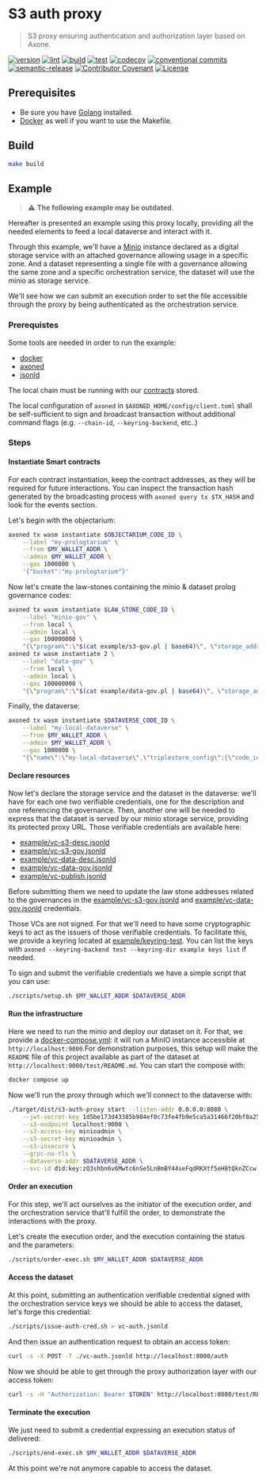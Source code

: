 # S3 auth proxy

> S3 proxy ensuring authentication and authorization layer based on Axone.

[![version](https://img.shields.io/github/v/release/axone-protocol/s3-auth-proxy?style=for-the-badge&logo=github)](https://github.com/axone-protocol/s3-auth-proxy/releases)
[![lint](https://img.shields.io/github/actions/workflow/status/axone-protocol/s3-auth-proxy/lint.yml?branch=main&label=lint&style=for-the-badge&logo=github)](https://github.com/axone-protocol/s3-auth-proxy/actions/workflows/lint.yml)
[![build](https://img.shields.io/github/actions/workflow/status/axone-protocol/s3-auth-proxy/build.yml?branch=main&label=build&style=for-the-badge&logo=github)](https://github.com/axone-protocol/s3-auth-proxy/actions/workflows/build.yml)
[![test](https://img.shields.io/github/actions/workflow/status/axone-protocol/s3-auth-proxy/test.yml?branch=main&label=test&style=for-the-badge&logo=github)](https://github.com/axone-protocol/s3-auth-proxy/actions/workflows/test.yml)
[![codecov](https://img.shields.io/codecov/c/github/axone-protocol/s3-auth-proxy?style=for-the-badge&token=6NL9ICGZQS&logo=codecov)](https://codecov.io/gh/axone-protocol/s3-auth-proxy)
[![conventional commits](https://img.shields.io/badge/Conventional%20Commits-1.0.0-yellow.svg?style=for-the-badge&logo=conventionalcommits)](https://conventionalcommits.org)
[![semantic-release](https://img.shields.io/badge/%20%20%F0%9F%93%A6%F0%9F%9A%80-semantic--release-e10079.svg?style=for-the-badge)](https://github.com/semantic-release/semantic-release)
[![Contributor Covenant](https://img.shields.io/badge/Contributor%20Covenant-2.1-4baaaa.svg?style=for-the-badge)](https://github.com/axone-protocol/.github/blob/main/CODE_OF_CONDUCT.md)
[![License](https://img.shields.io/badge/License-BSD_3--Clause-blue.svg?style=for-the-badge)](https://opensource.org/licenses/BSD-3-Clause)

## Prerequisites

- Be sure you have [Golang](https://go.dev/doc/install) installed.
- [Docker](https://docs.docker.com/engine/install/) as well if you want to use the Makefile.

## Build

```sh
make build
```

## Example

> ⚠️ **The following example may be outdated**.

Hereafter is presented an example using this proxy locally, providing all the needed elements to feed a local dataverse and interact with it.

Through this example, we'll have a [Minio](https://github.com/minio/minio) instance declared as a digital storage service with an attached governance allowing usage in a specific zone. And a dataset representing a single file with a governance allowing the same zone and a specific orchestration service, the dataset will use the minio as storage service.

We'll see how we can submit an execution order to set the file accessible through the proxy by being authenticated as the orchestration service.

### Prerequistes

Some tools are needed in order to run the example:

- [docker](https://docs.docker.com/engine/install/)
- [axoned](https://github.com/axone-protocol/axoned)
- [jsonld](https://github.com/digitalbazaar/jsonld-cli)

The local chain must be running with our [contracts](https://github.com/axone-protocol/contracts) stored.

The local configuration of `axoned` in `$AXONED_HOME/config/client.toml` shall be self-sufficient to sign and broadcast transaction without additional command flags (e.g. `--chain-id`, `--keyring-backend`, etc..)

### Steps

#### Instantiate Smart contracts

For each contract instantiation, keep the contract addresses, as they will be required for future interactions. You can inspect the transaction hash generated by the broadcasting process with `axoned query tx $TX_HASH` and look for the events section.

Let's begin with the objectarium:

```bash
axoned tx wasm instantiate $OBJECTARIUM_CODE_ID \
    --label "my-prologtarium" \
    --from $MY_WALLET_ADDR \
    --admin $MY_WALLET_ADDR \
    --gas 1000000 \
    '{"bucket":"my-prologtarium"}'
```

Now let's create the law-stones containing the minio & dataset prolog governance codes:

```bash
axoned tx wasm instantiate $LAW_STONE_CODE_ID \
    --label "minio-gov" \
    --from local \
    --admin local \
    --gas 100000000 \
    "{\"program\":\"$(cat example/s3-gov.pl | base64)\", \"storage_address\": \"$OBJECTARIUM_ADDR\"}"
axoned tx wasm instantiate 2 \
    --label "data-gov" \
    --from local \
    --admin local \
    --gas 100000000 \
    "{\"program\":\"$(cat example/data-gov.pl | base64)\", \"storage_address\": \"$OBJECTARIUM_ADDR\"}"
```

Finally, the dataverse:

```bash
axoned tx wasm instantiate $DATAVERSE_CODE_ID \
    --label "my-local-dataverse" \
    --from $MY_WALLET_ADDR \
    --admin $MY_WALLET_ADDR \
    --gas 1000000 \
    "{\"name\":\"my-local-dataverse\",\"triplestore_config\":{\"code_id\":\"$COGNITARIUM_CODE_ID\",\"limits\":{}}}"
```

#### Declare resources

Now let's declare the storage service and the dataset in the dataverse: we'll have for each one two verifiable credentials, one for the description and one referencing the governance. Then, another one will be needed to express that the dataset is served by our minio storage service, providing its protected proxy URL. Those verifiable credentials are available here:

- [example/vc-s3-desc.jsonld](example/vc-s3-desc.jsonld)
- [example/vc-s3-gov.jsonld](example/vc-s3-gov.jsonld)
- [example/vc-data-desc.jsonld](example/vc-data-desc.jsonld)
- [example/vc-data-gov.jsonld](example/vc-data-gov.jsonld)
- [example/vc-publish.jsonld](example/vc-publish.jsonld)

Before submitting them we need to update the law stone addresses related to the governances in the [example/vc-s3-gov.jsonld](example/vc-s3-gov.jsonld) and [example/vc-data-gov.jsonld](example/vc-data-gov.jsonld) credentials.

Those VCs are not signed. For that we'll need to have some cryptographic keys to act as the issuers of those verifiable credentials. To facilitate this, we provide a keyring located at [example/keyring-test](example/keyring-test).
You can list the keys with `axoned --keyring-backend test --keyring-dir example keys list` if needed.

To sign and submit the verifiable credentials we have a simple script that you can use:

```bash
./scripts/setup.sh $MY_WALLET_ADDR $DATAVERSE_ADDR
```

#### Run the infrastructure

Here we need to run the minio and deploy our dataset on it. For that, we provide a [docker-compose.yml](docker-compose.yml): it will run a MinIO instance accessible at `http://localhost:9000`.For demonstration purposes, this setup will make the `README` file of this project available as part of the dataset at `http://localhost:9000/test/README.md`.
You can start the compose with:

```bash
docker compose up
```

Now we'll run the proxy through which we'll connect to the dataverse with:

```bash
./target/dist/s3-auth-proxy start --listen-addr 0.0.0.0:8080 \
    --jwt-secret-key 1d5be173d43385b984ef8c73fe4fb9e5ca5a31466f20bf8a250d06eec5f3079b \
    --s3-endpoint localhost:9000 \
    --s3-access-key minioadmin \
    --s3-secret-key minioadmin \
    --s3-insecure \
    --grpc-no-tls \
    --dataverse-addr $DATAVERSE_ADDR \
    --svc-id did:key:zQ3shbn6v6Mwtc6nSe5LnBmBY44seFqdRKXtf5eH8tQknZCcw
```

#### Order an execution

For this step, we'll act ourselves as the initiator of the execution order, and the orchestration service that'll fulfill the order, to demonstrate the interactions with the proxy.

Let's create the execution order, and the execution containing the status and the parameters:

```bash
./scripts/order-exec.sh $MY_WALLET_ADDR $DATAVERSE_ADDR
```

#### Access the dataset

At this point, submitting an authentication verifiable credential signed with the orchestration service keys we should be able to access the dataset, let's forge this credential:

```bash
./scripts/issue-auth-cred.sh > vc-auth.jsonld
```

And then issue an authentication request to obtain an access token:

```bash
curl -s -X POST -T ./vc-auth.jsonld http://localhost:8080/auth
```

Now we should be able to get through the proxy authorization layer with our access token:

```bash
curl -s -H "Authorization: Bearer $TOKEN" http://localhost:8080/test/README.md
```

#### Terminate the execution

We just need to submit a credential expressing an execution status of delivered:

```bash
./scripts/end-exec.sh $MY_WALLET_ADDR $DATAVERSE_ADDR
```

At this point we're not anymore capable to access the dataset.
